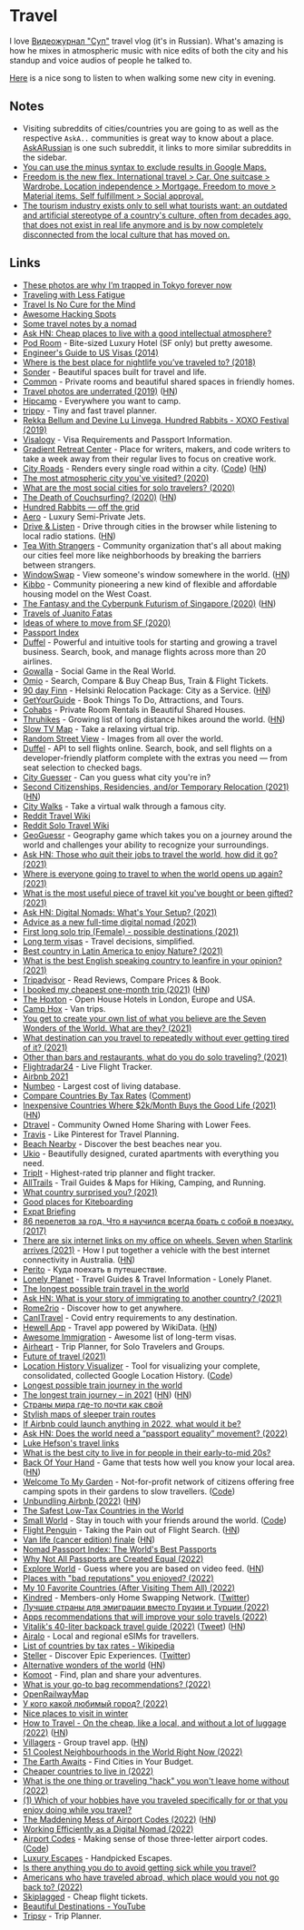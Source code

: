 # Travel

I love [Видеожурнал "Суп"](https://www.youtube.com/playlist?list=PLfO1QINjvak9KoBetr7ThGHVB2owBLH1C) travel vlog (it's in Russian). What's amazing is how he mixes in atmospheric music with nice edits of both the city and his standup and voice audios of people he talked to.

[Here](https://open.spotify.com/track/2k750ut7R7B2M2oWZtE2jC) is a nice song to listen to when walking some new city in evening.

## Notes

- Visiting subreddits of cities/countries you are going to as well as the respective `AskA..` communities is great way to know about a place. [AskARussian](https://www.reddit.com/r/AskARussian/) is one such subreddit, it links to more similar subreddits in the sidebar.
- [You can use the minus syntax to exclude results in Google Maps.](https://twitter.com/conradev/status/1376219194010656769)
- [Freedom is the new flex. International travel > Car. One suitcase > Wardrobe. Location independence > Mortgage. Freedom to move > Material items. Self fulfillment > Social approval.](https://twitter.com/AlexNapierNomad/status/1513233187123699718)
- [The tourism industry exists only to sell what tourists want: an outdated and artificial stereotype of a country's culture, often from decades ago, that does not exist in real life anymore and is by now completely disconnected from the local culture that has moved on.](https://twitter.com/levelsio/status/1585055551821488128)

## Links

- [These photos are why I’m trapped in Tokyo forever now](https://medium.com/@damjancvetkovdimitrov/these-photos-are-why-i-m-trapped-in-tokyo-forever-now-1a0ea980bcc5)
- [Traveling with Less Fatigue](https://medium.com/@bebraw/traveling-with-less-fatigue-40c5cfd3aebe)
- [Travel Is No Cure for the Mind](https://medium.com/personal-growth/travel-is-no-cure-for-the-mind-e449d3109d71)
- [Awesome Hacking Spots](https://github.com/diasdavid/awesome-hacking-spots)
- [Some travel notes by a nomad](https://github.com/mrtnzlml/meta/blob/master/travel.md)
- [Ask HN: Cheap places to live with a good intellectual atmosphere?](https://news.ycombinator.com/item?id=18164189)
- [Pod Room](https://www.podroom.com/) - Bite-sized Luxury Hotel (SF only) but pretty awesome.
- [Engineer's Guide to US Visas (2014)](http://blog.sourcing.io/visa-guide)
- [Where is the best place for nightlife you’ve traveled to? (2018)](https://www.reddit.com/r/solotravel/comments/9xk3tp/where_is_the_best_place_for_nightlife_youve/)
- [Sonder](https://www.sonder.com/) - Beautiful spaces built for travel and life.
- [Common](https://www.common.com/) - Private rooms and beautiful shared spaces in friendly homes.
- [Travel photos are underrated (2019)](https://devonzuegel.com/post/travel-photos-are-underrated) ([HN](https://news.ycombinator.com/item?id=30782578))
- [Hipcamp](https://www.hipcamp.com/) - Everywhere you want to camp.
- [trippy](https://trippy.netlify.com/) - Tiny and fast travel planner.
- [Rekka Bellum and Devine Lu Linvega, Hundred Rabbits - XOXO Festival (2019)](https://www.youtube.com/watch?v=BW32yUEymvU)
- [Visalogy](https://visalogy.com/) - Visa Requirements and Passport Information.
- [Gradient Retreat Center](https://gradientretreat.com/) - Place for writers, makers, and code writers to take a week away from their regular lives to focus on creative work.
- [City Roads](https://anvaka.github.io/city-roads/) - Renders every single road within a city. ([Code](https://github.com/anvaka/city-roads)) ([HN](https://news.ycombinator.com/item?id=27410317))
- [The most atmospheric city you've visited? (2020)](https://www.reddit.com/r/solotravel/comments/fyfz0l/the_most_atmospheric_city_youve_visited/)
- [What are the most social cities for solo travelers? (2020)](https://www.reddit.com/r/solotravel/comments/g5jloo/what_are_the_most_social_cities_for_solo_travelers/)
- [The Death of Couchsurfing? (2020)](https://medium.com/@jameshopest/the-death-of-couchsurfing-a87d9537edf2) ([HN](https://news.ycombinator.com/item?id=23211495))
- [Hundred Rabbits — off the grid](https://100r.co/site/off_the_grid.html)
- [Aero](https://aero.com/) - Luxury Semi-Private Jets.
- [Drive & Listen](https://driveandlisten.herokuapp.com/) - Drive through cities in the browser while listening to local radio stations. ([HN](https://news.ycombinator.com/item?id=23543043))
- [Tea With Strangers](http://www.teawithstrangers.com/) - Community organization that's all about making our cities feel more like neighborhoods by breaking the barriers between strangers.
- [WindowSwap](https://window-swap.com/) - View someone's window somewhere in the world. ([HN](https://news.ycombinator.com/item?id=23815460))
- [Kibbo](https://www.kibbo.com/) - Community pioneering a new kind of flexible and affordable housing model on the West Coast.
- [The Fantasy and the Cyberpunk Futurism of Singapore (2020)](https://www.wired.com/story/opinion-the-fantasy-and-the-cyberpunk-futurism-of-singapore/) ([HN](https://news.ycombinator.com/item?id=24022222))
- [Travels of Juanito Fatas](https://juanitofatas.com/travels)
- [Ideas of where to move from SF (2020)](https://twitter.com/justinkan/status/1295204370519175170)
- [Passport Index](https://www.passportindex.org/)
- [Duffel](https://duffel.com/) - Powerful and intuitive tools for starting and growing a travel business. Search, book, and manage flights across more than 20 airlines.
- [Gowalla](https://go.gowalla.com/) - Social Game in the Real World.
- [Omio](https://www.omio.com/) - Search, Compare & Buy Cheap Bus, Train & Flight Tickets.
- [90 day Finn](https://www.helsinkibusinesshub.fi/90-day-finn/) - Helsinki Relocation Package: City as a Service. ([HN](https://news.ycombinator.com/item?id=25003999))
- [GetYourGuide](https://www.getyourguide.com/discovery/) - Book Things To Do, Attractions, and Tours.
- [Cohabs](https://cohabs.com/) - Private Room Rentals in Beautiful Shared Houses.
- [Thruhikes](https://thruhikes.net/) - Growing list of long distance hikes around the world. ([HN](https://news.ycombinator.com/item?id=25568856))
- [Slow TV Map](https://slowtvmap.com/) - Take a relaxing virtual trip.
- [Random Street View](https://randomstreetview.com/) - Images from all over the world.
- [Duffel](https://duffel.com/) - API to sell flights online. Search, book, and sell flights on a developer-friendly platform complete with the extras you need — from seat selection to checked bags.
- [City Guesser](https://virtualvacation.us/guess) - Can you guess what city you're in?
- [Second Citizenships, Residencies, and/or Temporary Relocation (2021)](https://www.lesswrong.com/posts/jHnFBHrwiNb5xvLBM/second-citizenships-residencies-and-or-temporary-relocation) ([HN](https://news.ycombinator.com/item?id=26210179))
- [City Walks](https://citywalks.live/) - Take a virtual walk through a famous city.
- [Reddit Travel Wiki](https://www.reddit.com/r/travel/wiki/index)
- [Reddit Solo Travel Wiki](https://www.reddit.com/r/solotravel/wiki/index)
- [GeoGuessr](https://www.geoguessr.com/) - Geography game which takes you on a journey around the world and challenges your ability to recognize your surroundings.
- [Ask HN: Those who quit their jobs to travel the world, how did it go? (2021)](https://news.ycombinator.com/item?id=26407560)
- [Where is everyone going to travel to when the world opens up again? (2021)](https://www.reddit.com/r/solotravel/comments/m4cpmg/where_is_everyone_going_to_travel_to_when_the/)
- [What is the most useful piece of travel kit you've bought or been gifted? (2021)](https://www.reddit.com/r/solotravel/comments/maj6w1/what_is_the_most_useful_piece_of_travel_kit_youve/)
- [Ask HN: Digital Nomads: What's Your Setup? (2021)](https://news.ycombinator.com/item?id=26567980)
- [Advice as a new full-time digital nomad (2021)](https://www.reddit.com/r/digitalnomad/comments/me30te/need_advice_as_a_new_fulltime_digital_nomad/)
- [First long solo trip (Female) - possible destinations (2021)](https://www.reddit.com/r/solotravel/comments/mfyjws/first_long_solo_trip_female_possible_destinations/)
- [Long term visas](https://longtermvisas.com/) - Travel decisions, simplified.
- [Best country in Latin America to enjoy Nature? (2021)](https://www.reddit.com/r/solotravel/comments/mjuwsd/best_country_in_latin_america_to_enjoy_nature/)
- [What is the best English speaking country to leanfire in your opinion? (2021)](https://www.reddit.com/r/leanfire/comments/mnq41m/what_is_the_best_english_speaking_country_to/)
- [Tripadvisor](https://www.tripadvisor.com/) - Read Reviews, Compare Prices & Book.
- [I booked my cheapest one-month trip (2021)](https://benbernardblog.com/how-i-booked-my-absolutely-cheapest-one-month-trip-ever/) ([HN](https://news.ycombinator.com/item?id=26982370))
- [The Hoxton](https://thehoxton.com/) - Open House Hotels in London, Europe and USA.
- [Camp Hox](https://thehoxton.com/camp-hox/) - Van trips.
- [You get to create your own list of what you believe are the Seven Wonders of the World. What are they? (2021)](https://www.reddit.com/r/solotravel/comments/nac1ao/you_get_to_create_your_own_list_of_what_you/)
- [What destination can you travel to repeatedly without ever getting tired of it? (2021)](https://www.reddit.com/r/solotravel/comments/nckve0/what_destination_can_you_travel_to_repeatedly/)
- [Other than bars and restaurants, what do you do solo traveling? (2021)](https://www.reddit.com/r/solotravel/comments/ngdwup/other_than_bars_and_restaurants_what_do_you_do/)
- [Flightradar24](https://www.flightradar24.com/) - Live Flight Tracker.
- [Airbnb 2021](https://www.airbnb.com/2021)
- [Numbeo](https://www.numbeo.com/cost-of-living/) - Largest cost of living database.
- [Compare Countries By Tax Rates](https://thebanks.eu/compare-countries-by-tax-rates) ([Comment](https://news.ycombinator.com/item?id=27433423))
- [Inexpensive Countries Where $2k/Month Buys the Good Life (2021)](https://www.moneycrashers.com/inexpensive-countries-2k-month-low-cost-living/) ([HN](https://news.ycombinator.com/item?id=27468779))
- [Dtravel](https://www.dtravel.com/) - Community Owned Home Sharing with Lower Fees.
- [Travis](https://www.travistravis.co/) - Like Pinterest for Travel Planning.
- [Beach Nearby](https://beachnearby.com/) - Discover the best beaches near you.
- [Ukio](https://www.stayukio.com/) - Beautifully designed, curated apartments with everything you need.
- [TripIt](https://www.tripit.com/web) - Highest-rated trip planner and flight tracker.
- [AllTrails](https://www.alltrails.com/) - Trail Guides & Maps for Hiking, Camping, and Running.
- [What country surprised you? (2021)](https://www.reddit.com/r/AskAnAmerican/comments/ov71j5/european_here_what_country_surprised_you/)
- [Good places for Kiteboarding](https://twitter.com/maccaw/status/1424458825206276101)
- [Expat Briefing](https://www.expatbriefing.com/)
- [86 перелетов за год. Что я научился всегда брать с собой в поездку. (2017)](https://www.youtube.com/watch?v=2QURN-BJWHI)
- [There are six internet links on my office on wheels. Seven when Starlink arrives (2021)](https://ghuntley.com/internet/) - How I put together a vehicle with the best internet connectivity in Australia. ([HN](https://news.ycombinator.com/item?id=28593698))
- [Perito](https://perito-burrito.com/) - Куда поехать в путешествие.
- [Lonely Planet](https://www.lonelyplanet.com/) - Travel Guides & Travel Information - Lonely Planet.
- [The longest possible train travel in the world](https://www.reddit.com/r/MapPorn/comments/po1ggb/the_longest_possible_train_travel_in_the_world/)
- [Ask HN: What is your story of immigrating to another country? (2021)](https://news.ycombinator.com/item?id=28808468)
- [Rome2rio](https://www.rome2rio.com/) - Discover how to get anywhere.
- [CanITravel](https://canitravel.net/) - Covid entry requirements to any destination.
- [Hewell App](https://hewellapp.com/) - Travel app powered by WikiData. ([HN](https://news.ycombinator.com/item?id=29144207))
- [Awesome Immigration](https://github.com/acacess/awesome-immigration) - Awesome list of long-term visas.
- [Airheart](https://airheart.com/) - Trip Planner, for Solo Travelers and Groups.
- [Future of travel (2021)](https://twitter.com/bchesky/status/1457904388366692354)
- [Location History Visualizer](https://locationhistoryvisualizer.com/heatmap/) - Tool for visualizing your complete, consolidated, collected Google Location History. ([Code](https://github.com/theopolisme/location-history-visualizer))
- [Longest possible train journey in the world](https://twitter.com/Locati0ns/status/1470041690492657673)
- [The longest train journey – in 2021](https://jonworth.eu/the-longest-train-journey-in-the-world/) ([HN](https://news.ycombinator.com/item?id=29570640)) ([HN](https://news.ycombinator.com/item?id=29682578))
- [Страны мира где-то почти как свой](https://twitter.com/mighty_shield/status/1283386813223182336)
- [Stylish maps of sleeper train routes](http://www.night-trains.com/)
- [If Airbnb could launch anything in 2022, what would it be?](https://twitter.com/bchesky/status/1477764672640073728)
- [Ask HN: Does the world need a “passport equality” movement? (2022)](https://news.ycombinator.com/item?id=30243302)
- [Luke Hefson's travel links](https://github.com/lukehefson/travel)
- [What is the best city to live in for people in their early-to-mid 20s?](https://twitter.com/kylascan/status/1503056412901101579)
- [Back Of Your Hand](https://backofyourhand.com/) - Game that tests how well you know your local area. ([HN](https://news.ycombinator.com/item?id=30733339))
- [Welcome To My Garden](https://welcometomygarden.org/) - Not-for-profit network of citizens offering free camping spots in their gardens to slow travellers. ([Code](https://github.com/WelcometoMyGarden/welcometomygarden))
- [Unbundling Airbnb (2022)](https://www.peterfabor.com/posts/unbundling-airbnb) ([HN](https://news.ycombinator.com/item?id=30855187))
- [The Safest Low-Tax Countries in the World](https://www.youtube.com/watch?v=SleuUmzZ9S4)
- [Small World](https://smallworld.kiwi/) - Stay in touch with your friends around the world. ([Code](https://github.com/devonzuegel/smallworld))
- [Flight Penguin](https://flightpenguin.com/) - Taking the Pain out of Flight Search. ([HN](https://news.ycombinator.com/item?id=30920891))
- [Van life (cancer edition) finale](https://imgur.com/gallery/prUy1Kt) ([HN](https://news.ycombinator.com/item?id=30983714))
- [Nomad Passport Index: The World's Best Passports](https://nomadcapitalist.com/nomad-passport-index/)
- [Why Not All Passports are Created Equal (2022)](https://www.youtube.com/watch?v=Qpi1OlRmFIM)
- [Explore World](https://www.explordle.com/map/wor) - Guess where you are based on video feed. ([HN](https://news.ycombinator.com/item?id=30970911))
- [Places with "bad reputations" you enjoyed? (2022)](https://www.reddit.com/r/solotravel/comments/u2kav6/places_with_bad_reputations_you_enjoyed/)
- [My 10 Favorite Countries (After Visiting Them All) (2022)](https://www.youtube.com/watch?v=dYQYL1TCKMY)
- [Kindred](https://livekindred.com/) - Members-only Home Swapping Network. ([Twitter](https://twitter.com/live_kindred))
- [Лучшие страны для эмиграции вместо Грузии и Турции (2022)](https://www.youtube.com/watch?v=M7IJRWxpqB0)
- [Apps recommendations that will improve your solo travels (2022)](https://www.reddit.com/r/solotravel/comments/ui9qss/some_apps_recommendations_that_will_improve_your/)
- [Vitalik's 40-liter backpack travel guide (2022)](https://vitalik.ca/general/2022/06/20/backpack.html) ([Tweet](https://twitter.com/VitalikButerin/status/1538900395707228160)) ([HN](https://news.ycombinator.com/item?id=31811758))
- [Airalo](https://www.airalo.com/) - Local and regional eSIMs for travellers.
- [List of countries by tax rates - Wikipedia](https://en.wikipedia.org/wiki/List_of_countries_by_tax_rates)
- [Steller](https://steller.co/) - Discover Epic Experiences. ([Twitter](https://twitter.com/Stellerstories))
- [Alternative wonders of the world](https://twitter.com/culturaltutor/status/1553472360434515973) ([HN](https://news.ycombinator.com/item?id=32295763))
- [Komoot](https://www.komoot.com/) - Find, plan and share your adventures.
- [What is your go-to bag recommendations? (2022)](https://www.reddit.com/r/onebag/comments/xb0pm4/what_is_your_goto_bag_recommendations/)
- [OpenRailwayMap](https://www.openrailwaymap.org/)
- [У кого какой любимый город? (2022)](https://twitter.com/paragvaev/status/1577331403066327043)
- [Nice places to visit in winter](https://twitter.com/tolstoybb/status/1580645847452110849)
- [How to Travel - On the cheap, like a local, and without a lot of luggage (2022)](https://walkingtheworld.substack.com/p/how-to-travel) ([HN](https://news.ycombinator.com/item?id=33202753))
- [Villagers](https://villagersapp.com/) - Group travel app. ([HN](https://news.ycombinator.com/item?id=33344734))
- [51 Coolest Neighbourhoods in the World Right Now (2022)](https://www.timeout.com/travel/coolest-neighbourhoods-in-the-world)
- [The Earth Awaits](https://www.theearthawaits.com/) - Find Cities in Your Budget.
- [Cheaper countries to live in (2022)](https://www.reddit.com/r/digitalnomad/comments/yvma1g/cheaper_countries/)
- [What is the one thing or traveling "hack" you won't leave home without (2022)](https://www.reddit.com/r/solotravel/comments/z4420f/what_is_the_one_thing_or_traveling_hack_you_wont/)
- [(1) Which of your hobbies have you traveled specifically for or that you enjoy doing while you travel?](https://www.reddit.com/r/solotravel/comments/zarw96/which_of_your_hobbies_have_you_traveled/)
- [The Maddening Mess of Airport Codes (2022)](https://www.youtube.com/watch?v=jfOUVYQnuhw) ([HN](https://news.ycombinator.com/item?id=33948915))
- [Working Efficiently as a Digital Nomad (2022)](https://theari.dev/blog/working-efficiently-as-a-digital-nomad/)
- [Airport Codes](https://airportcod.es/) - Making sense of those three-letter airport codes. ([Code](https://github.com/lynnandtonic/airport-codes))
- [Luxury Escapes](https://luxuryescapes.com/) - Handpicked Escapes.
- [Is there anything you do to avoid getting sick while you travel?](https://www.reddit.com/r/solotravel/comments/zoizep/is_there_anything_you_do_to_avoid_getting_sick/)
- [Americans who have traveled abroad, which place would you not go back to? (2022)](https://www.reddit.com/r/AskAnAmerican/comments/zp4fyo/americans_who_have_traveled_abroad_which_place/)
- [Skiplagged](https://skiplagged.com/) - Cheap flight tickets.
- [Beautiful Destinations - YouTube](https://www.youtube.com/@beautifuldestinations7604/videos)
- [Tripsy](https://tripsy.app/) - Trip Planner.
